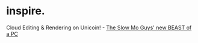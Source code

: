 # inspire.
Cloud Editing &amp; Rendering on Unicoin! - [The Slow Mo Guys' new BEAST of a PC](https://youtu.be/65W9rDL8MV0)
